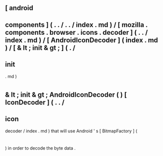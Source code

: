 [
android
-
components
]
(
.
.
/
.
.
/
index
.
md
)
/
[
mozilla
.
components
.
browser
.
icons
.
decoder
]
(
.
.
/
index
.
md
)
/
[
AndroidIconDecoder
]
(
index
.
md
)
/
[
&
lt
;
init
&
gt
;
]
(
.
/
-
init
-
.
md
)
#
&
lt
;
init
&
gt
;
AndroidIconDecoder
(
)
[
IconDecoder
]
(
.
.
/
-
icon
-
decoder
/
index
.
md
)
that
will
use
Android
'
s
[
BitmapFactory
]
(
#
)
in
order
to
decode
the
byte
data
.

